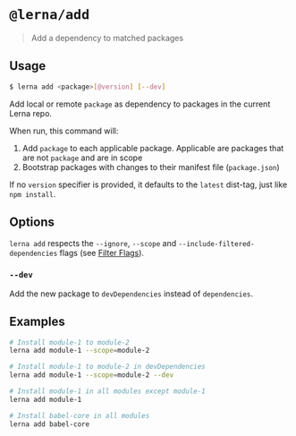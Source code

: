 # `@lerna/add`

> Add a dependency to matched packages

## Usage

```sh
$ lerna add <package>[@version] [--dev]
```

Add local or remote `package` as dependency to packages in the current Lerna repo.

When run, this command will:

1. Add `package` to each applicable package. Applicable are packages that are not `package` and are in scope
2. Bootstrap packages with changes to their manifest file (`package.json`)

If no `version` specifier is provided, it defaults to the `latest` dist-tag, just like `npm install`.

## Options

`lerna add` respects the `--ignore`, `--scope` and `--include-filtered-dependencies` flags (see [Filter Flags](https://www.npmjs.com/package/@lerna/filter-options)).

### `--dev`

Add the new package to `devDependencies` instead of `dependencies`.

## Examples

```sh
# Install module-1 to module-2
lerna add module-1 --scope=module-2

# Install module-1 to module-2 in devDependencies
lerna add module-1 --scope=module-2 --dev

# Install module-1 in all modules except module-1
lerna add module-1

# Install babel-core in all modules
lerna add babel-core
```
